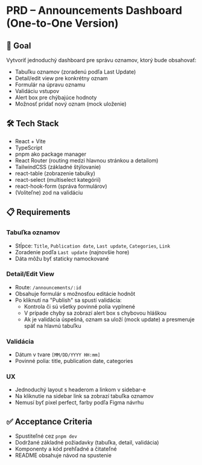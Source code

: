 # PRD – Announcements Dashboard (One-to-One Version)

## 🎯 Goal
Vytvoriť jednoduchý dashboard pre správu oznamov, ktorý bude obsahovať:
- Tabuľku oznamov (zoradenú podľa Last Update)
- Detail/edit view pre konkrétny oznam
- Formulár na úpravu oznamu
- Validáciu vstupov
- Alert box pre chýbajúce hodnoty
- Možnosť pridať nový oznam (mock uloženie)

## 🛠 Tech Stack
- React + Vite
- TypeScript
- pnpm ako package manager
- React Router (routing medzi hlavnou stránkou a detailom)
- TailwindCSS (základné štýlovanie)
- react-table (zobrazenie tabulky)
- react-select (multiselect kategórií)
- react-hook-form (správa formulárov)
- (Voliteľne) zod na validáciu

## 📋 Requirements

### Tabuľka oznamov
- Stĺpce: `Title`, `Publication date`, `Last update`, `Categories`, `Link`
- Zoradenie podľa `Last update` (najnovšie hore)
- Dáta môžu byť staticky namockované

### Detail/Edit View
- Route: `/announcements/:id`
- Obsahuje formulár s možnosťou editácie hodnôt
- Po kliknutí na "Publish" sa spustí validácia:
  - Kontrola či sú všetky povinné polia vyplnené
  - V prípade chyby sa zobrazí alert box s chybovou hláškou
  - Ak je validácia úspešná, oznam sa uloží (mock update) a presmeruje späť na hlavnú tabuľku

### Validácia
- Dátum v tvare `[MM/DD/YYYY HH:mm]`
- Povinné polia: title, publication date, categories

### UX
- Jednoduchý layout s headerom a linkom v sidebar-e
- Na kliknutie na sidebar link sa zobrazí tabuľka oznamov
- Nemusí byť pixel perfect, farby podľa Figma návrhu

## ✅ Acceptance Criteria
- Spustiteľné cez `pnpm dev`
- Dodržané základné požiadavky (tabuľka, detail, validácia)
- Komponenty a kód prehľadné a čitateľné
- README obsahuje návod na spustenie
